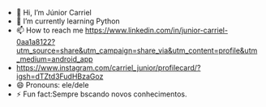 - 👋 Hi, I’m Júnior Carriel 
- 🌱 I’m currently learning Python
- 📫 How to reach me https://www.linkedin.com/in/junior-carriel-0aa1a8122?utm_source=share&utm_campaign=share_via&utm_content=profile&utm_medium=android_app
- https://www.instagram.com/carriel_junior/profilecard/?igsh=dTZtd3FudHBzaGoz
- 😄 Pronouns: ele/dele
- ⚡ Fun fact:Sempre bscando novos conhecimentos.

<!---
Jrcarriel27/Jrcarriel27 is a ✨ special ✨ repository because its `README.md` (this file) appears on your GitHub profile.
You can click the Preview link to take a look at your changes.
--->
